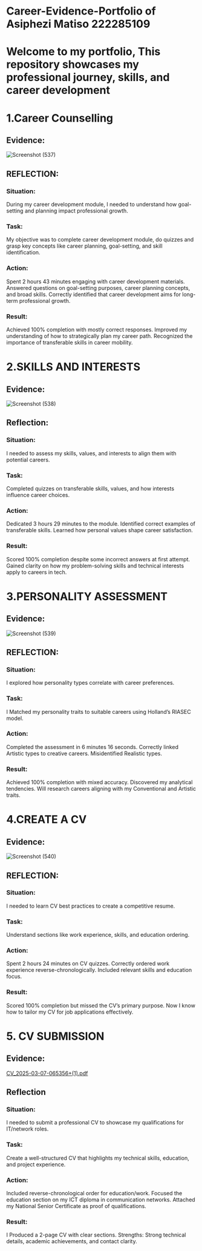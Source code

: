 # Career-Evidence-Portfolio of Asiphezi Matiso 222285109
# Welcome to my portfolio, This repository showcases my professional journey, skills, and career development
# 1.Career Counselling 
## Evidence:
![Screenshot (537)](https://github.com/user-attachments/assets/83971d74-091f-41bd-bc01-2e32c35cd725)
## REFLECTION:
### Situation:
During my career development module, I needed to understand how goal-setting and planning impact professional growth.
### Task:
My objective was to complete career development module, do quizzes and grasp key concepts like career planning, goal-setting, and skill identification.
### Action:
Spent 2 hours 43 minutes engaging with career development materials.
Answered questions on goal-setting purposes, career planning concepts, and broad skills.
Correctly identified that career development aims for long-term professional growth.
### Result:
Achieved 100% completion with mostly correct responses.
Improved my understanding of how to strategically plan my career path.
Recognized the importance of transferable skills in career mobility.

# 2.SKILLS AND INTERESTS 
## Evidence: 
![Screenshot (538)](https://github.com/user-attachments/assets/6af82b4f-3b4d-4793-a9d7-f48d505bf243)
## Reflection:
### Situation:
I needed to assess my skills, values, and interests to align them with potential careers.
### Task:
Completed quizzes on transferable skills, values, and how interests influence career choices.
### Action:
Dedicated 3 hours 29 minutes to the module.
Identified correct examples of transferable skills.
Learned how personal values shape career satisfaction.
### Result:
Scored 100% completion despite some incorrect answers at first attempt.
Gained clarity on how my problem-solving skills and technical interests apply to careers in tech.
# 3.PERSONALITY ASSESSMENT 
## Evidence:
![Screenshot (539)](https://github.com/user-attachments/assets/feb53cf3-60bd-409e-8af7-14d9dbe0f279)
## REFLECTION:
### Situation:
I explored how personality types correlate with career preferences.
### Task:
I Matched my personality traits to suitable careers using Holland’s RIASEC model.
### Action:
Completed the assessment in 6 minutes 16 seconds.
Correctly linked Artistic types to creative careers.
Misidentified Realistic types.
### Result:
Achieved 100% completion with mixed accuracy.
Discovered my analytical tendencies.
Will research careers aligning with my Conventional and Artistic traits.
# 4.CREATE A CV  
## Evidence:
![Screenshot (540)](https://github.com/user-attachments/assets/9c5c0cd4-2983-4abc-b097-bf287a01b665)
## REFLECTION:
### Situation:
I needed to learn CV best practices to create a competitive resume.
### Task:
Understand sections like work experience, skills, and education ordering.
### Action:
Spent 2 hours 24 minutes on CV quizzes.
Correctly ordered work experience reverse-chronologically.
Included relevant skills and education focus.
### Result:
Scored 100% completion but missed the CV’s primary purpose.
Now I know how to tailor my CV for job applications effectively.
# 5. CV SUBMISSION 
## Evidence:
[CV_2025-03-07-065356+(1).pdf](https://github.com/user-attachments/files/20375700/CV_2025-03-07-065356%2B.1.pdf)
## Reflection
### Situation:
I needed to submit a professional CV to showcase my qualifications for IT/network roles.
### Task:
Create a well-structured CV that highlights my technical skills, education, and project experience.
### Action:
Included reverse-chronological order for education/work.
Focused the education section on my ICT diploma in communication networks.
Attached my National Senior Certificate as proof of qualifications.
### Result:
I Produced a 2-page CV with clear sections.
Strengths: Strong technical details, academic achievements, and contact clarity.
